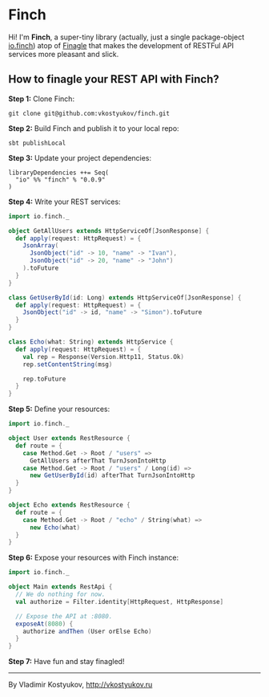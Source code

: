 Finch
=====

Hi! I'm **Finch**, a super-tiny library (actually, just a single package-object
[io.finch](https://github.com/vkostyukov/finch/blob/master/src/main/scala/io/finch/package.scala))
atop of [Finagle](http://twitter.github.io/finagle) that makes the development of RESTFul
API services more pleasant and slick.

How to finagle your REST API with Finch?
----------------------------------------

**Step 1:** Clone Finch:

```
git clone git@github.com:vkostyukov/finch.git
```

**Step 2:** Build Finch and publish it to your local repo:

```
sbt publishLocal
```

**Step 3:** Update your project dependencies:


```
libraryDependencies ++= Seq(
  "io" %% "finch" % "0.0.9"
)
```

**Step 4:** Write your REST services:

```scala
import io.finch._

object GetAllUsers extends HttpServiceOf[JsonResponse] {
  def apply(request: HttpRequest) = {
    JsonArray(
      JsonObject("id" -> 10, "name" -> "Ivan"),
      JsonObject("id" -> 20, "name" -> "John")
    ).toFuture
  }
}

class GetUserById(id: Long) extends HttpServiceOf[JsonResponse] {
  def apply(request: HttpRequest) = {
    JsonObject("id" -> id, "name" -> "Simon").toFuture
  }
}

class Echo(what: String) extends HttpService {
  def apply(request: HttpRequest) = {
    val rep = Response(Version.Http11, Status.Ok)
    rep.setContentString(msg)

    rep.toFuture
  }
}
```

**Step 5:** Define your resources:

```scala
import io.finch._

object User extends RestResource {
  def route = {
    case Method.Get -> Root / "users" => 
      GetAllUsers afterThat TurnJsonIntoHttp
    case Method.Get -> Root / "users" / Long(id) => 
      new GetUserById(id) afterThat TurnJsonIntoHttp
  }
}

object Echo extends RestResource {
  def route = {
    case Method.Get -> Root / "echo" / String(what) =>
      new Echo(what)
  }
}
```

**Step 6:** Expose your resources with Finch instance:

```scala
import io.finch._

object Main extends RestApi {
  // We do nothing for now.
  val authorize = Filter.identity[HttpRequest, HttpResponse]

  // Expose the API at :8080.
  exposeAt(8080) {
    authorize andThen (User orElse Echo)
  }
}

```

**Step 7:** Have fun and stay finagled!

----
By Vladimir Kostyukov, http://vkostyukov.ru
